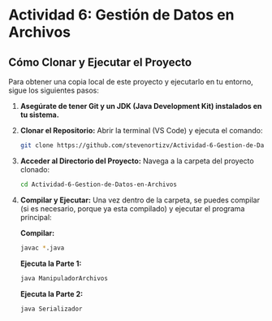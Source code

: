 # Actividad 6: Gestión de Datos en Archivos

## Cómo Clonar y Ejecutar el Proyecto

Para obtener una copia local de este proyecto y ejecutarlo en tu entorno, sigue los siguientes pasos:

1.  **Asegúrate de tener Git y un JDK (Java Development Kit) instalados en tu sistema.**
2.  **Clonar el Repositorio:**
    Abrir la terminal (VS Code) y ejecuta el comando:
    ```bash
    git clone https://github.com/stevenortizv/Actividad-6-Gestion-de-Datos-en-Archivos.git
    ```
3.  **Acceder al Directorio del Proyecto:**
    Navega a la carpeta del proyecto clonado:
    ```bash
    cd Actividad-6-Gestion-de-Datos-en-Archivos
    ```
4.  **Compilar y Ejecutar:**
    Una vez dentro de la carpeta, se puedes compilar (si es necesario, porque ya esta compilado) y ejecutar el programa principal:
    
    **Compilar:**
    ```bash
    javac *.java
    ```
    
    **Ejecuta la Parte 1:**
    ```bash
    java ManipuladorArchivos
    ```
    
    **Ejecuta la Parte 2:**
    ```bash
    java Serializador
